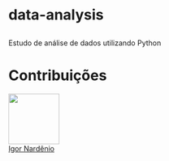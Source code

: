 # data-analysis
##
Estudo de análise de dados utilizando Python
##

# Contribuições

<img src="https://i.ibb.co/98kX4CQ/igor.jpg" width="100px;" /><br>
[Igor Nardênio](http://github.com/igorbavand)
